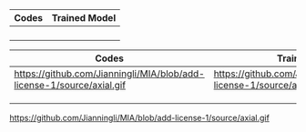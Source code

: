 
| Codes|Trained Model|
| ------      | ------ |
|  |  |
|  |  |
|  |  |
|  |  |



| Codes|Trained Model|
| ------      | ------ |
| https://github.com/Jianningli/MIA/blob/add-license-1/source/axial.gif | https://github.com/Jianningli/MIA/blob/add-license-1/source/axial.gif |
|  |  |
|  |  |
|  |  |

https://github.com/Jianningli/MIA/blob/add-license-1/source/axial.gif

